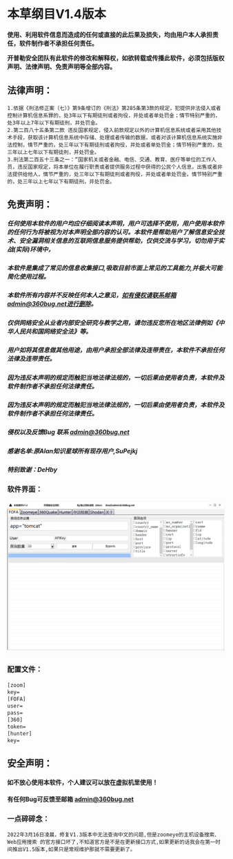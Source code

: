 # 本草纲目V1.4版本

**使用、利用软件信息而造成的任何或直接的此后果及损失，均由用户本人承担责任，软件制作者不承担任何责任。**

**开普勒安全团队有此软件的修改和解释权，如欲转载或传播此软件，必须包括版权声明、法律声明、免责声明等全部内容。**

## 法律声明：

```
1.依据《刑法修正案（七）》第9条增订的《刑法》第285条第3款的规定，犯提供非法侵入或者控制计算机信息系罪的，处3年以下有期徒刑或者拘役，并处或者单处罚金；情节特别严重的，处3年以上7年以下有期徒刑，并处罚金。
2.第二百八十五条第二款 违反国家规定，侵入前款规定以外的计算机信息系统或者采用其他技术手段，获取该计算机信息系统中存储、处理或者传输的数据，或者对该计算机信息系统实施非法控制，情节严重的，处三年以下有期徒刑或者拘役，并处或者单处罚金；情节特别严重的，处三年以上七年以下有期徒刑，并处罚金。
3.刑法第二百五十三条之一：“国家机关或者金融、电信、交通、教育、医疗等单位的工作人员，违反国家规定，将本单位在履行职责或者提供服务过程中获得的公民个人信息，出售或者非法提供给他人，情节严重的，处三年以下有期徒刑或者拘役，并处或者单处罚金。情节特别严重的，处三年以上七年以下有期徒刑，并处罚金。
```

## 免责声明：

##### 任何使用本软件的用户均应仔细阅读本声明，用户可选择不使用，用户使用本软件的任何行为将被视为对本声明全部内容的认可。本软件是帮助用户了解信息安全技术、安全漏洞相关信息的互联网信息服务提供帮助，仅供交流与学习，切勿用于实战(实际)环境中，

##### 本软件是集成了常见的信息收集接口,吸取目前市面上常见的工具能力,并极大可能简化使用过程。

##### 本软件所有内容并不反映任何本人之意见，如有侵权请联系邮箱admin@360bug.net进行删除。

##### 仅供网络安全从业者内部安全研究与教学之用，请勿违反您所在地区法律例如《中华人民共和国网络安全法》等。

##### 用户如将其信息做其他用途，由用户承担全部法律及连带责在，本软件不承担任何法律及连带责任。

##### 因为违反本声明的规定而触犯当地法律法规的，一切后果由使用者负责，本软件及软件制作者不承担任何法律责任。

##### 因为违反本声明的规定而触犯当地法律法规的，一切后果由使用者负责，本软件及软件制作者不承担任何法律责任。

##### 侵权以及反馈Bug 联系 admin@360bug.net

##### 感谢名单:原Alan知识星球所有现存用户,SuPejkj

##### 特别致谢：DeHby

### 软件界面：

![](./img/1.png)

### 配置文件：

```
[zoom]
key=
[FOFA]
user=
pass=
[360]
token=
[hunter]
key=
```

## 安全声明：

#### 如不放心使用本软件，个人建议可以放在虚拟机里使用！

#### 有任何Bug可反馈至邮箱  admin@360bug.net



### 一点碎碎念：

```
2022年3月16日凌晨，修复V1.3版本中无法查询中文的问题,但是zoomeye的主机设备搜索、Web应用搜索 的官方接口坏了,不知道官方是不是在更新接口方式,如果更新的话我会在第一时间推出V1.5版本,如果只是常规维护那就不需要更新了。
```

